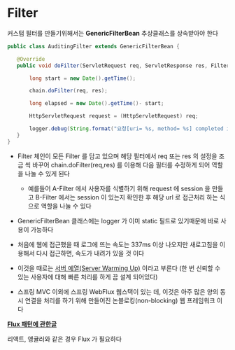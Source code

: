 # Filter

커스텀 필터를 만들기위해서는 **GenericFilterBean** 추상클래스를 상속받아야 한다


 ```java
public class AuditingFilter extends GenericFilterBean {

    @Override
    public void doFilter(ServletRequest req, ServletResponse res, FilterChain chain) throws IOException, ServletException {

        long start = new Date().getTime();

        chain.doFilter(req, res);

        long elapsed = new Date().getTime()- start;

        HttpServletRequest request = (HttpServletRequest) req;

        logger.debug(String.format("요청[uri= %s, method= %s] completed in %d ms", request.getRequestURI(), request.getMethod(), elapsed));
    }
}
```

- Filter 체인이 모든 Filter 를 담고 있으며  해당 필터에서 req 또는 res 의 설정을 조금 씩 바꾸어 chain.doFilter(req,res) 를 이용해 다음 필터를 수정하게 되어 역할을 나눌 수 있게 된다
    - 예를들어 A-Filter 에서 사용자를 식별하기 위해 request 에 session 을 만들고 B-Filter 에서는 session 이 있는지 확인한 후 해당 url 로 접근처리 하는 식으로 역할을 나눌 수 있다

- GenericFilterBean 클래스에는 logger 가 이미 static 필드로 있기때문에 바로 사용이 가능하다

- 처음에 웹에 접근했을 때 로그에 뜨는 속도는 337ms 이상 나오지만 새로고침을 이용해서 다시 접근하면, 속도가 내려가 있을 것 이다
- 이것을 때로는 <u>서버 예열(Server Warming Up)</u> 이라고 부른다 (한 번 신뢰할 수 있는 사용자에 대해 빠른 처리를 하게 끔 설계 되어있다)

- 스프링 MVC 이외에 스프링 WebFlux 웹스택이 있는 데, 이것은 아주 많은 양의 동시 연결을 처리를 하기 위해 만들어진 논블로킹(non-blocking) 웹 프레임워크 이다


**[Flux 패턴에 관한글](https://beomy.tistory.com/44)**

리액트, 앵귤러와 같은 경우 Flux 가 필요하다

